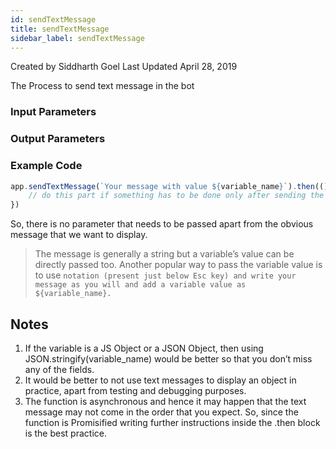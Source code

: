 ```yaml
---
id: sendTextMessage
title: sendTextMessage
sidebar_label: sendTextMessage
---
```


Created by Siddharth Goel
Last Updated April 28, 2019


The Process to send text message in the bot

### Input Parameters

### Output Parameters


### Example Code

```javascript
app.sendTextMessage(`Your message with value ${variable_name}`).then(() => {
    // do this part if something has to be done only after sending the message
})
```

So, there is no parameter that needs to be passed apart from the obvious message that we want to display.

> The message is generally a string but a variable’s value can be directly passed too.
Another popular way to pass the variable value is to use `` notation (present just below Esc key) and write your message as you will and add a variable value as ${variable_name}. ``

## Notes

1. If the variable is a JS Object or a JSON Object, then using JSON.stringify(variable_name) would be better so that you don’t miss any of the fields.
1. It would be better to not use text messages to display an object in practice, apart from testing and debugging purposes.
1. The function is asynchronous and hence it may happen that the text message may not come in the order that you expect. So, since the function is Promisified writing further instructions inside the .then block is the best practice.



